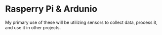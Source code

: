 # Rasperry Pi & Ardunio 

My primary use of these will be utilizing sensors to collect data, process it, and use it in other projects.
